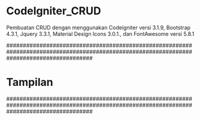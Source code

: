 # CodeIgniter_CRUD
Pembuatan CRUD dengan menggunakan Codeigniter versi 3.1.9, Bootstrap 4.3.1, Jquery 3.3.1, Material Design Icons 3.0.1., dan FontAwesome versi 5.8.1

##########################################################################################################################################
# Tampilan 																																																															 #
##########################################################################################################################################

